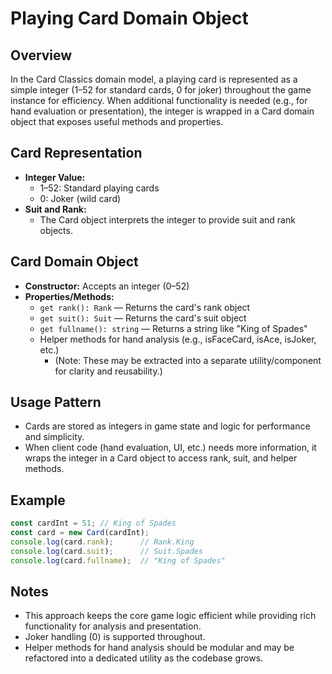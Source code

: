 # Playing Card Domain Object

## Overview
In the Card Classics domain model, a playing card is represented as a simple integer (1–52 for standard cards, 0 for joker) throughout the game instance for efficiency. When additional functionality is needed (e.g., for hand evaluation or presentation), the integer is wrapped in a Card domain object that exposes useful methods and properties.

## Card Representation
- **Integer Value:**
  - 1–52: Standard playing cards
  - 0: Joker (wild card)
- **Suit and Rank:**
  - The Card object interprets the integer to provide suit and rank objects.

## Card Domain Object
- **Constructor:** Accepts an integer (0–52)
- **Properties/Methods:**
  - `get rank(): Rank` — Returns the card's rank object
  - `get suit(): Suit` — Returns the card's suit object
  - `get fullname(): string` — Returns a string like "King of Spades"
  - Helper methods for hand analysis (e.g., isFaceCard, isAce, isJoker, etc.)
    - (Note: These may be extracted into a separate utility/component for clarity and reusability.)

## Usage Pattern
- Cards are stored as integers in game state and logic for performance and simplicity.
- When client code (hand evaluation, UI, etc.) needs more information, it wraps the integer in a Card object to access rank, suit, and helper methods.

## Example
```typescript
const cardInt = 51; // King of Spades
const card = new Card(cardInt);
console.log(card.rank);      // Rank.King
console.log(card.suit);      // Suit.Spades
console.log(card.fullname);  // "King of Spades"
```

## Notes
- This approach keeps the core game logic efficient while providing rich functionality for analysis and presentation.
- Joker handling (0) is supported throughout.
- Helper methods for hand analysis should be modular and may be refactored into a dedicated utility as the codebase grows.
